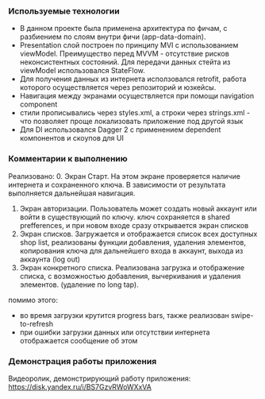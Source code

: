 
### Используемые технологии

- В данном проекте была применена архитектура по фичам, с разбиением по слоям внутри фичи (app-data-domain). 
- Presentation слой построен по принципу MVI с использованием viewModel. Преимущество перед MVVM - отсутствие рисков неконсистентных состояний. Для передачи данных стейта из viewModel использовался StateFlow. 
- Для получения данных из интернета исползовался retrofit, работа которого осуществляется через репозиторий и юзкейсы.
- Навигация между экранами осуществляется при помощи navigation component 
- стили прописывались через styles.xml, а строки через strings.xml - что позволяет проще локализовать приложение под другой язык
- Для DI использовался Dagger 2 с применением dependent компонентов и скоупов для UI


### Комментарии к выполнению

Реализовано:
0. Экран Старт. На этом экране проверяется наличие интернета и сохраненного ключа. В зависимости от результата выполняется дальнейшая навигация.
1. Экран авторизации. Пользователь может создать новый аккаунт или войти в существующий по ключу. ключ сохраняется в shared prefferences, и при новом входе сразу открывается экран списков
2. Экран списков. Загружается и отображается список всех доступных shop list, реализованы функции добавления, удаления элементов, копирования ключа для дальнейшего входа в аккаунт, выхода из аккаунта (log out)
3. Экран конкретного списка. Реализована загрузка и отображение списка, с возможностью добавления, вычеркивания и удаления элементов. (удаление по long tap).

помимо этого:
- во время загрузки крутится progress bars, также реализован swipe-to-refresh 
- при ошибки загрузки данных или отсутствии интернета отображается сообщение об этом
 

### Демонстрация работы приложения 

Видеоролик, демонстрирующий работу приложения: https://disk.yandex.ru/i/BS7GzvRWoWXxVA

